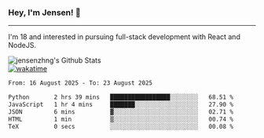 ### Hey, I'm Jensen! 👋

---

I'm 18 and interested in pursuing full-stack development with React and NodeJS.

![jensenzhng's Github Stats](https://github-readme-stats.vercel.app/api?username=jensenzhng&theme=dark&show_icons=true&count_private=true)
<br />
[![wakatime](https://wakatime.com/badge/user/cbfc263d-3611-4e36-8278-8fad45fe3f62.svg)](https://wakatime.com/@cbfc263d-3611-4e36-8278-8fad45fe3f62)

<!--START_SECTION:waka-->

```txt
From: 16 August 2025 - To: 23 August 2025

Python       2 hrs 39 mins   █████████████████░░░░░░░░   68.51 %
JavaScript   1 hr 4 mins     ███████░░░░░░░░░░░░░░░░░░   27.90 %
JSON         6 mins          ▓░░░░░░░░░░░░░░░░░░░░░░░░   02.71 %
HTML         1 min           ▒░░░░░░░░░░░░░░░░░░░░░░░░   00.74 %
TeX          0 secs          ░░░░░░░░░░░░░░░░░░░░░░░░░   00.08 %
```

<!--END_SECTION:waka-->
